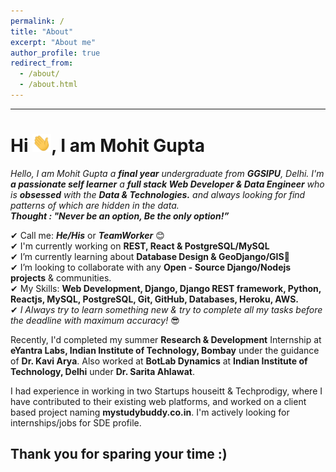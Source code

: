 ```yaml
---
permalink: /
title: "About"
excerpt: "About me"
author_profile: true
redirect_from: 
  - /about/
  - /about.html
---
```


<hr>
<h1>Hi <img src="https://raw.githubusercontent.com/ABSphreak/ABSphreak/master/gifs/Hi.gif" width="30px">, I am Mohit Gupta </h1>
<p><em>
Hello, I am Mohit Gupta a <b>final year</b> undergraduate from <b>GGSIPU</b>, Delhi</a>. I'm <b>a passionate self learner</b> a <b>full stack Web Developer & Data Engineer</b> who is <b>obsessed</b> with the <b>Data & Technologies.</b> and always looking for find patterns of which are hidden in the data. </em> 
<br><b><i align="center">Thought : "Never be an option, Be the only option!”</i></b>
</p>

✔ Call me: ***He/His*** or ***TeamWorker*** 😊 <br>
✔ I'm currently working on **REST, React & PostgreSQL/MySQL** <br>
✔ I’m currently learning about **Database Design & GeoDjango/GIS**🥰<br>
✔ I’m looking to collaborate with any **Open - Source Django/Nodejs projects** & communities.<br>
✔ My Skills: **Web Development, Django, Django REST framework, Python, Reactjs, MySQL, PostgreSQL, Git, GitHub, Databases, Heroku, AWS.**<br>
✔ *I Always try to learn something new & try to complete all my tasks before the deadline with maximum accuracy!* 😎<br>

Recently, I'd completed my summer **Research & Development** Internship at **eYantra Labs, Indian Institute of Technology, Bombay** under the guidance of **Dr. Kavi Arya**. 
Also worked at **BotLab Dynamics** at **Indian Institute of Technology, Delhi** under **Dr. Sarita Ahlawat**.

I had experience in working in two Startups houseitt & Techprodigy, where I have contributed to their existing web platforms, and worked on a client based project naming **mystudybuddy.co.in**. I'm actively looking for internships/jobs for SDE profile.

Thank you for sparing your time :)
-----
